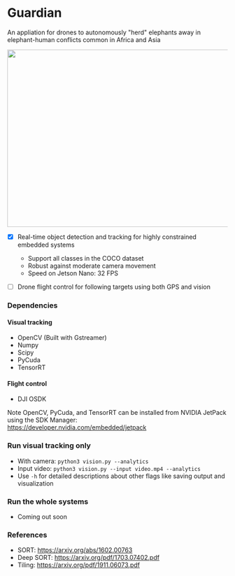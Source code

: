 # Guardian
An appliation for drones to autonomously "herd" elephants away in elephant-human conflicts common in Africa and Asia

  <img align="center" src="https://drive.google.com/uc?export=view&id=1J38g6nJbPlK3L8rlmR9Mt-0wpPOeYxrX" width="720" height="405" />

- [x] Real-time object detection and tracking for highly constrained embedded systems
  - Support all classes in the COCO dataset
  - Robust against moderate camera movement
  - Speed on Jetson Nano: 32 FPS
- [ ] Drone flight control for following targets using both GPS and vision


### Dependencies
#### Visual tracking
- OpenCV (Built with Gstreamer)
- Numpy
- Scipy
- PyCuda
- TensorRT  
#### Flight control
- DJI OSDK  

Note OpenCV, PyCuda, and TensorRT can be installed from NVIDIA JetPack using the SDK Manager:    
https://developer.nvidia.com/embedded/jetpack

### Run visual tracking only
- With camera: `python3 vision.py --analytics`
- Input video: `python3 vision.py --input video.mp4 --analytics`
- Use `-h` for detailed descriptions about other flags like saving output and visualization
### Run the whole systems
- Coming out soon

### References
- SORT: https://arxiv.org/abs/1602.00763  
- Deep SORT: https://arxiv.org/pdf/1703.07402.pdf  
- Tiling: https://arxiv.org/pdf/1911.06073.pdf  
